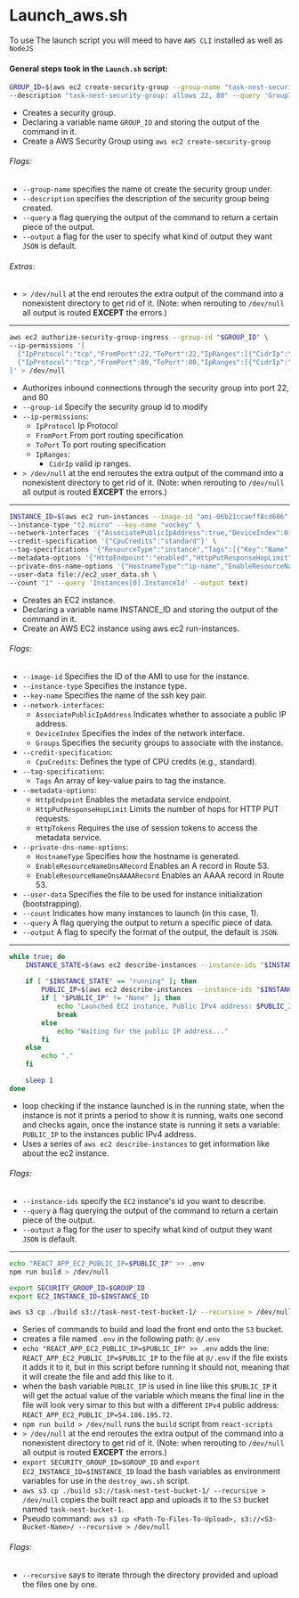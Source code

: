 # Launch_aws.sh
To use The launch script you will meed to have `AWS CLI` installed as well as `NodeJS`
#### General steps took in the `Launch.sh` script:
```bash
GROUP_ID=$(aws ec2 create-security-group --group-name "task-nest-security-group" \
--description "task-nest-security-group: allows 22, 80" --query 'GroupId' --output text) > /dev/null
```
- Creates a security group.
- Declaring a variable name `GROUP_ID` and storing the output of the command in it.
- Create a AWS Security Group using `aws ec2 create-security-group`
###### Flags:
- `--group-name` specifies the name ot create the security group under.
- `--description` specifies the description of the security group being created.
- `--query` a flag querying the output of the command to return a certain piece of the output.
- `--output` a flag for the user to specify what kind of output they want `JSON` is default.
###### Extras:
- `> /dev/null` at the end reroutes the extra output of the command into a nonexistent directory to get rid of it. (Note: when rerouting to `/dev/null` all output is routed **EXCEPT** the errors.)
--------------------------------------------------
```bash
aws ec2 authorize-security-group-ingress --group-id "$GROUP_ID" \
--ip-permissions '[
  {"IpProtocol":"tcp","FromPort":22,"ToPort":22,"IpRanges":[{"CidrIp":"0.0.0.0/0"}]},
  {"IpProtocol":"tcp","FromPort":80,"ToPort":80,"IpRanges":[{"CidrIp":"0.0.0.0/0"}]}
]' > /dev/null
```
- Authorizes inbound connections through the security group into port 22, and 80
- `--group-id` Specify the security group id to modify
- `--ip-permissions`:
    - `IpProtocol` Ip Protocol
    - `FromPort` From port routing specification
    - `ToPort` To port routing specification
    - `IpRanges`:
        - `CidrIp` valid ip ranges.
- `> /dev/null` at the end reroutes the extra output of the command into a nonexistent directory to get rid of it. (Note: when rerouting to `/dev/null` all output is routed **EXCEPT** the errors.)
--------------------------------------------------
```bash
INSTANCE_ID=$(aws ec2 run-instances --image-id "ami-06b21ccaeff8cd686" \
--instance-type "t2.micro" --key-name "vockey" \
--network-interfaces '{"AssociatePublicIpAddress":true,"DeviceIndex":0,"Groups":["'"$GROUP_ID"'"]}' \
--credit-specification '{"CpuCredits":"standard"}' \
--tag-specifications '{"ResourceType":"instance","Tags":[{"Key":"Name","Value":"task-nest-ec2"}]}' \
--metadata-options '{"HttpEndpoint":"enabled","HttpPutResponseHopLimit":2,"HttpTokens":"required"}' \
--private-dns-name-options '{"HostnameType":"ip-name","EnableResourceNameDnsARecord":true,"EnableResourceNameDnsAAAARecord":false}' \
--user-data file://ec2_user_data.sh \
--count "1" --query 'Instances[0].InstanceId' --output text)
```
- Creates an EC2 instance.
- Declaring a variable name INSTANCE_ID and storing the output of the command in it.
- Create an AWS EC2 instance using aws ec2 run-instances.
###### Flags:
- `--image-id` Specifies the ID of the AMI to use for the instance.
- `--instance-type` Specifies the instance type.
- `--key-name` Specifies the name of the ssh key pair.
- `--network-interfaces`:
    - `AssociatePublicIpAddress` Indicates whether to associate a public IP address.
    - `DeviceIndex` Specifies the index of the network interface.
    -  `Groups` Specifies the security groups to associate with the instance.
- `--credit-specification`:
    - `CpuCredits`: Defines the type of CPU credits (e.g., standard).
- `--tag-specifications`:
    - `Tags` An array of key-value pairs to tag the instance.
- `--metadata-options`:
    - `HttpEndpoint` Enables the metadata service endpoint.
    - `HttpPutResponseHopLimit` Limits the number of hops for HTTP PUT requests.
    - `HttpTokens` Requires the use of session tokens to access the metadata service.
- `--private-dns-name-options`:
    - `HostnameType` Specifies how the hostname is generated.
    - `EnableResourceNameDnsARecord` Enables an A record in Route 53.
    - `EnableResourceNameDnsAAAARecord` Enables an AAAA record in Route 53.
- `--user-data` Specifies the file to be used for instance initialization (bootstrapping).
- `--count` Indicates how many instances to launch (in this case, 1).
- `--query` A flag querying the output to return a specific piece of data.
- `--output` A flag to specify the format of the output, the default is `JSON`.
--------------------------------------------------
```bash
while true; do
    INSTANCE_STATE=$(aws ec2 describe-instances --instance-ids "$INSTANCE_ID" --query 'Reservations[0].Instances[0].State.Name' --output text)
    
    if [ "$INSTANCE_STATE" == "running" ]; then
        PUBLIC_IP=$(aws ec2 describe-instances --instance-ids "$INSTANCE_ID" --query 'Reservations[0].Instances[0].PublicIpAddress' --output text)
        if [ "$PUBLIC_IP" != "None" ]; then
            echo "Launched EC2 instance, Public IPv4 address: $PUBLIC_IP"
            break
        else
            echo "Waiting for the public IP address..."
        fi
    else
        echo "."
    fi

    sleep 1
done
```
- loop checking if the instance launched is in the running state, when the instance is not it prints a period to show it is running, waits one second and checks again, once the instance state is running it sets a variable: `PUBLIC_IP` to the instances public IPv4 address.
- Uses a series of `aws ec2 describe-instances` to get information like about the ec2 instance.
###### Flags:
- `--instance-ids` specify the `EC2` instance's id you want to describe.
- `--query` a flag querying the output of the command to return a certain piece of the output.
- `--output` a flag for the user to specify what kind of output they want `JSON` is default.
--------------------------------------------------
```bash
echo "REACT_APP_EC2_PUBLIC_IP=$PUBLIC_IP" >> .env
npm run build > /dev/null

export SECURITY_GROUP_ID=$GROUP_ID
export EC2_INSTANCE_ID=$INSTANCE_ID

aws s3 cp ./build s3://task-nest-test-bucket-1/ --recursive > /dev/null
```
- Series of commands to build and load the front end onto the `S3` bucket.
- creates a file named `.env` in the following path: `@/.env`
- `echo "REACT_APP_EC2_PUBLIC_IP=$PUBLIC_IP" >> .env` adds the line: `REACT_APP_EC2_PUBLIC_IP=$PUBLIC_IP` to the file at `@/.env` if the file exists it adds it to it, but in this script before running it should not, meaning that it will create the file and add this like to it. 
- when the bash variable `PUBLIC_IP` is used in line like this `$PUBLIC_IP` it will get the actual value of the variable which means the final line in the file will look very simar to this but with a different `IPv4` public address: `REACT_APP_EC2_PUBLIC_IP=54.186.195.72`.
- `npm run build > /dev/null` runs the `build` script from `react-scripts`
- `> /dev/null` at the end reroutes the extra output of the command into a nonexistent directory to get rid of it. (Note: when rerouting to `/dev/null` all output is routed **EXCEPT** the errors.)
- `export SECURITY_GROUP_ID=$GROUP_ID` and `export EC2_INSTANCE_ID=$INSTANCE_ID` load the bash variables as environment variables for use in the `destroy_aws.sh` script.
- `aws s3 cp ./build s3://task-nest-test-bucket-1/ --recursive > /dev/null` copies the built react app and uploads it to the `S3` bucket named `task-nest-bucket-1`.
- Pseudo command: `aws s3 cp <Path-To-Files-To-Upload>, s3://<S3-Bucket-Name>/ --recursive > /dev/null` 
###### Flags:
- `--recursive` says to iterate through the directory provided and upload the files one by one.
